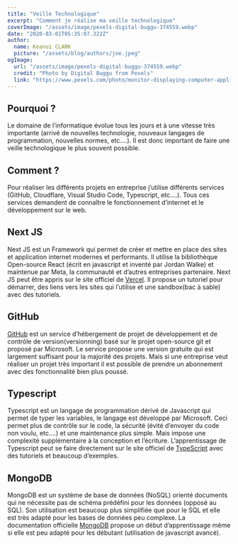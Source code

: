```yaml
---
title: "Veille Technologique"
excerpt: "Comment je réalise ma veille technologique"
coverImage: "/assets/image/pexels-digital-buggu-374559.webp"
date: "2020-03-01T05:35:07.322Z"
author:
  name: Keanui CLARK
  picture: "/assets/blog/authors/joe.jpeg"
ogImage:
  url: "/assets/image/pexels-digital-buggu-374559.webp"
  credit: "Photo by Digital Buggu from Pexels"
  link: "https://www.pexels.com/photo/monitor-displaying-computer-application-374559/?utm_content=attributionCopyText&utm_medium=referral&utm_source=pexels"
---
```


## Pourquoi ?

Le domaine de l’informatique évolue tous les jours et à une vitesse très importante (arrivé de nouvelles technologie, nouveaux langages de programmation, nouvelles normes, etc.…). Il est donc important de faire une veille technologique le plus souvent possible.

## Comment ?

Pour réaliser les différents projets en entreprise j’utilise différents services (GitHub, Cloudflare, Visual Studio Code, Typescript, etc.…).
Tous ces services demandent de connaître le fonctionnement d’internet et le développement sur le web.

## Next JS

Next JS est un Framework qui permet de créer et mettre en place des sites et application internet modernes et performants.
Il utilise la bibliothèque Open-source React (écrit en javascript et inventé par Jordan Walke) et maintenue par Meta, la communauté et d’autres entreprises partenaire.
Next JS peut être appris sur le site officiel de [Vercel](https://vercel.com/). Il propose un tutoriel pour démarrer, des liens vers les sites qui l’utilise et une sandbox(bac à sable) avec des tutoriels.

## GitHub

[GitHub](https://github.com/) est un service d’hébergement de projet de développement et de contrôle de version(versionning) basé sur le projet open-source git et proposé par Microsoft.
Le service propose une version gratuite qui est largement suffisant pour la majorité des projets. Mais si une entreprise veut réaliser un projet très important il est possible de prendre un abonnement avec des fonctionnalité bien plus poussé.

## Typescript

Typescript est un langage de programmation dérivé de Javascript qui permet de typer les variables, le langage est développé par Microsoft. Ceci permet plus de contrôle sur le code, la sécurité (évité d’envoyer du code non voulu, etc.…) et une maintenance plus simple. Mais impose une complexité supplémentaire à la conception et l’écriture.
L’apprentissage de Typescript peut se faire directement sur le site officiel de [TypeScript](https://www.typescriptlang.org/) avec des tutoriels et beaucoup d’exemples.

## MongoDB

MongoDB est un système de base de données (NoSQL) orienté documents qui ne nécessite pas de schéma prédéfini pour les données (opposé au SQL).
Son utilisation est beaucoup plus simplifiée que pour le SQL et elle est très adapté pour les bases de données peu complexe.
La documentation officielle [MongoDB](https://www.mongodb.com/) propose un début d’apprentissage même si elle est peu adapté pour les débutant (utilisation de javascript avancé).
